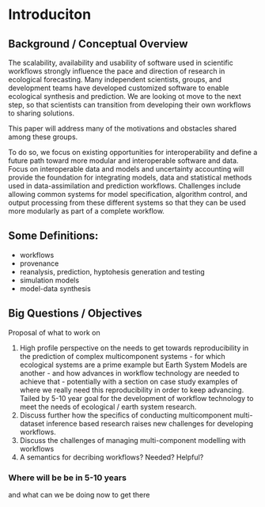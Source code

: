 # Introduciton

## Background / Conceptual Overview

<!--Start with the Workshop Description-->

The scalability, availability and usability of software used in scientific workflows strongly influence the pace and direction of research in ecological forecasting.  Many independent scientists, groups, and development teams have developed customized software to enable ecological synthesis and prediction. We are looking ot move to the next step, so that scientists can transition from developing their own workflows to sharing solutions. 

<!---
(perhaps an analogy to some well-enginered piece of lab equipment - Licor, GC/MS, etc, etc. - no one builds their own any more, at best you have one or more highly trained operators. 
-->

This paper will address many of the motivations and obstacles shared among these groups.
<!---_yes, but we want to be speaking to a larger audience here--> 
To do so, we focus on existing opportunities for interoperability and define a future path toward more modular and interoperable software and data. Focus on interoperable data and models and uncertainty accounting will provide the foundation for integrating models, data and statistical methods used in data-assimilation and prediction workflows. Challenges include allowing common systems for model specification, algorithm control, and output processing from these different systems so that they can be used more modularly as part of a complete workflow.


## Some Definitions:
 * workflows
 * provenance
 * reanalysis, prediction, hyptohesis generation and testing
 * simulation models
 * model-data synthesis

## Big Questions / Objectives 

Proposal of what to work on

1. High profile perspective on the needs to get towards reproducibility in the prediction of complex multicomponent systems - for which ecological systems are a prime example but Earth System Models are another - and how advances in workflow technology are needed to achieve that - potentially with a section on case study examples of where we really need this reproducibility in order to keep advancing. Tailed by 5-10 year goal for the development of workflow technology to meet the needs of ecological / earth system research.
2. Discuss further how the specifics of conducting multicomponent multi-dataset inference based research raises new challenges for developing workflows.
3. Discuss the challenges of managing multi-component modelling with workflows 
4. A semantics for decribing workflows? Needed? Helpful?

### Where will be be in 5-10 years

and what can we be doing now to get there
